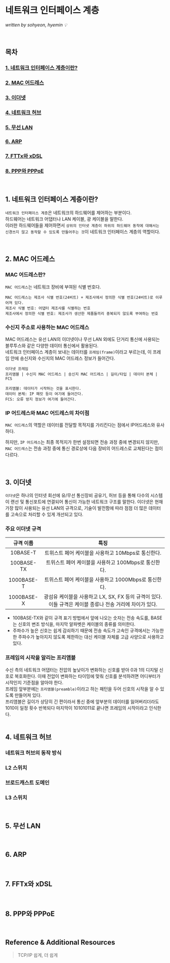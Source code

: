 # 네트워크 인터페이스 계층
*written by sohyeon, hyemin 💡*

<br>

## 목차
### [1. 네트워크 인터페이스 계층이란?](#1-네트워크-인터페이스-계층이란-1)
### [2. MAC 어드레스](#2-MAC-어드레스-1)
### [3. 이더넷](#3-이더넷-1)
### [4. 네트워크 허브](#4-네트워크-허브-1)
### [5. 무선 LAN](#5-무선-LAN-1)
### [6. ARP](#6-ARP-1)
### [7. FTTx와 xDSL](#7-FTTx와-xDSL)
### [8. PPP와 PPPoE](#8-PPP와-PPPoE)

<br>

## 1. 네트워크 인터페이스 계층이란?
`네트워크 인터페이스 계층`은 네트워크의 하드웨어를 제어하는 부분이다.    
하드웨어는 네트워크 어댑터나 LAN 케이블, 광 케이블을 말한다.  
이러한 하드웨어들을 제어하면서 `상위의 인터넷 계층이 하위의 하드웨어 동작에 대해서는 신경쓰지 않고 동작할 수 있도록 만들어주는 것`이 네트워크 인터페이스 계층의 역할이다.  

<br>

## 2. MAC 어드레스
### MAC 어드레스란?
`MAC 어드레스`는 네트워크 장비에 부여된 식별 번호다.  
```
MAC 어드레스는 제조사 식별 번호(24비트) + 제조사에서 정의한 식별 번호(24비트)로 이루어져 있다.
제조사 식별 번호: 어댑터 제조사를 식별하는 번호
제조사에서 정의한 식별 번호: 제조사가 생산한 제품들끼리 중복되지 않도록 부여하는 번호
```

### 수신지 주소로 사용하는 MAC 어드레스
MAC 어드레스는 유선 LAN의 이더넷이나 무선 LAN 외에도 단거리 통신에 사용되는 블루투스와 같은 다양한 데이터 통신에서 활용된다.  
네트워크 인터페이스 계층이 보내는 데이터를 `프레임(frame)`이라고 부르는데, 이 프레임 안에 송신지와 수신지의 MAC 어드레스 정보가 들어간다.  
```
이더넷 프레임
프리앰블 | 수신지 MAC 어드레스 | 송신지 MAC 어드레스 | 길이/타입 | 데이터 본체 | FCS

프리앰블: 데이터가 시작하는 것을 표시한다.
데이터 본체: IP 패킷 등이 여기에 들어간다.
FCS: 오류 방지 정보가 여기에 들어간다.
```

### IP 어드레스와 MAC 어드레스의 차이점
`MAC 어드레스`의 역할은 데이터를 전달할 목적지를 가리킨다는 점에서 IP어드레스와 유사하다.  

하지만,   `IP 어드레스`는 최종 목적지가 한번 설정되면 전송 과정 중에 변경되지 않지만, `MAC 어드레스`는 전송 과정 중에 통신 경로상에 다음 장비의 어드레스로 교체된다는 점이 다르다.  

<br>

## 3. 이더넷
`이더넷`은 하나의 인터넷 회선에 유/무선 통신장비 공유기, 허브 등을 통해 다수의 시스템이 랜선 및 통신포트에 연결되어 통신이 가능한 네트워크 구조를 말한다. 이더넷은 현재 가장 많이 사용되는 유선 LAN의 규격으로, 기술이 발전함에 따라 점점 더 많은 데이터를 고속으로 처리할 수 있게 개선되고 있다.  

### 주요 이더넷 규격
| 규격 이름 | 특징 |
|:---:|:---:|
| 10BASE-T | 트위스트 페어 케이블을 사용하고 10Mbps로 통신한다. |
| 100BASE-TX | 트위스트 페어 케이블을 사용하고 100Mbps로 통신한다. |
| 1000BASE-T | 트위스트 페어 케이블을 사용하고 1000Mbps로 통신한다. |
| 1000BASE-X | 광섬유 케이블을 사용하고 LX, SX, FX 등의 규격이 있다. 이들 규격은 케이블 종류나 전송 거리에 차이가 있다. |
* 100BASE-TX와 같이 규격 표기 방법에서 앞에 나오는 숫자는 전송 속도를, BASE는 신호의 변조 방식을, 마지막 알파벳은 케이블의 종류를 의미한다.  
* 주파수가 높은 신호는 쉽게 감쇠하기 때문에 전송 속도가 고속인 규격에서는 가능한 한 주파수가 높아지지 않도록 제한하는 대신 케이블 자체를 고급 사양으로 사용하고 있다.  

### 프레임의 시작을 알리는 프리앰블
수신 측의 네트워크 어댑터는 전압의 높낮이가 변화하는 신호를 받아 0과 1의 디지털 신호로 복호화한다. 이때 전압이 변화하는 타이밍에 맞춰 신호를 분석하려면 어디부터가 시작인지 기준점을 알아야 한다.  
프레임 앞부분에는 `프리앰블(preamble)`이라고 하는 패턴을 두어 신호의 시작을 알 수 있도록 만들어져 있다.  
프리앰블은 길이가 상당히 긴 편이라서 통신 중에 앞부분의 데이터를 잃어버리더라도 1010이 일정 횟수 반복되다 마지막이 10101011로 끝나면 프레임의 시작이라고 인식한다.  
<br>

## 4. 네트워크 허브
### 네트워크 허브의 동작 방식

### L2 스위치  

### 브로드캐스트 도메인

### L3 스위치

<br>

## 5. 무선 LAN

<br>

## 6. ARP

<br>

## 7. FFTx와 xDSL

<br>

## 8. PPP와 PPPoE

<br>

## Reference & Additional Resources
> TCP/IP 쉽게, 더 쉽게
